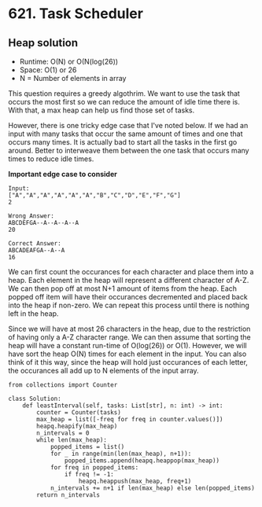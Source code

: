 # 621. Task Scheduler

## Heap solution
- Runtime: O(N) or O(N(log(26))
- Space: O(1) or 26
- N = Number of elements in array

This question requires a greedy algothrim.
We want to use the task that occurs the most first so we can reduce the amount of idle time there is.
With that, a max heap can help us find those set of tasks.

However, there is one tricky edge case that I've noted below.
If we had an input with many tasks that occur the same amount of times and one that occurs many times. 
It is actually bad to start all the tasks in the first go around.
Better to interweave them between the one task that occurs many times to reduce idle times.

**Important edge case to consider**
```
Input:
["A","A","A","A","A","A","B","C","D","E","F","G"]
2

Wrong Answer:
ABCDEFGA--A--A--A--A
20

Correct Answer:
ABCADEAFGA--A--A
16
```

We can first count the occurances for each character and place them into a heap.
Each element in the heap will represent a different character of A-Z.
We can then pop off at most N+1 amount of items from the heap.
Each popped off item will have their occurances decremented and placed back into the heap if non-zero.
We can repeat this process until there is nothing left in the heap.

Since we will have at most 26 characters in the heap, due to the restriction of having only a A-Z character range.
We can then assume that sorting the heap will have a constant run-time of O(log(26)) or O(1).
However, we will have sort the heap O(N) times for each element in the input.
You can also think of it this way, since the heap will hold just occurances of each letter, the occurances all add up to N elements of the input array.

```
from collections import Counter

class Solution:
    def leastInterval(self, tasks: List[str], n: int) -> int:
        counter = Counter(tasks)
        max_heap = list([-freq for freq in counter.values()])
        heapq.heapify(max_heap)
        n_intervals = 0
        while len(max_heap):
            popped_items = list()
            for _ in range(min(len(max_heap), n+1)):
                popped_items.append(heapq.heappop(max_heap))
            for freq in popped_items:
                if freq != -1:
                    heapq.heappush(max_heap, freq+1)
            n_intervals += n+1 if len(max_heap) else len(popped_items)
        return n_intervals
```
